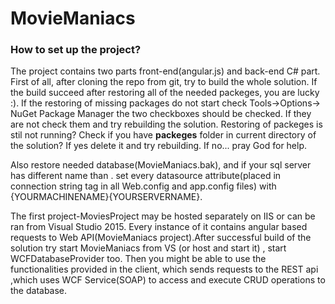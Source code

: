 # MovieManiacs

<h3><b>How to set up the project?</b></h3>

The project contains two parts front-end(angular.js) and back-end C# part. 
First of all, after cloning the repo from git, try to build the whole solution. If the build succeed after restoring all of the needed packeges, you are lucky :). If the restoring of missing packages do not start check Tools->Options-> NuGet Package Manager
the two checkboxes should be checked. If they are not check them and try rebuilding the solution. 
Restoring of packeges is stil not running? Check if you have <b>packeges</b> folder in current directory of the solution?
If yes delete it and try rebuilding. If no... pray God for help.

Also restore needed database(MovieManiacs.bak), and if your sql server has different name than . set every datasource attribute(placed in connection string tag in all Web.config and app.config files) with {YOURMACHINENAME}\{YOURSERVERNAME}.

The first project-MoviesProject may be hosted separately on IIS or can be ran from Visual Studio 2015. Every instance of it contains angular based requests to Web API(MovieManiacs project).After successful build of the solution try start MovieManiacs from VS (or host and start it) , start WCFDatabaseProvider too. Then you might be able to use the functionalities provided in the client, which sends requests to the REST api ,which uses WCF Service(SOAP) to access and execute CRUD operations to the database. 



